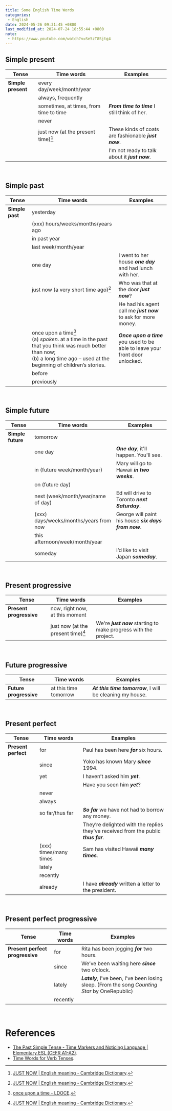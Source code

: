 ```yaml
---
title: Some English Time Words
categories:
 - English
date: 2024-05-26 09:31:45 +0800
last_modified_at: 2024-07-24 18:55:44 +0800
note: 
 - https://www.youtube.com/watch?v=Se5zT8Sjtg4
---
```


## Simple present

| Tense              | Time words                             | Examples                                             |
| ------------------ | -------------------------------------- | ---------------------------------------------------- |
| **Simple present** | every day/week/month/year              |                                                      |
|                    | always, frequently                     |                                                      |
|                    | sometimes, at times, from time to time | ***From time to time*** I still think of her.        |
|                    | never                                  |                                                      |
|                    | just now (at the present time)[^3]     | These kinds of coats are fashionable ***just now***. |
|                    |                                        | I'm not ready to talk about it ***just now***.       |

<br>

## Simple past

| Tense           | Time words                                                   | Examples                                                     |
| --------------- | ------------------------------------------------------------ | ------------------------------------------------------------ |
| **Simple past** | yesterday                                                    |                                                              |
|                 | (xxx) hours/weeks/months/years ago                           |                                                              |
|                 | in past year                                                 |                                                              |
|                 | last week/month/year                                         |                                                              |
|                 | one day                                                      | I went to her house ***one day*** and had lunch with her.    |
|                 | just now (a very short time ago)[^3]                         | Who was that at the door ***just now***?                     |
|                 |                                                              | He had his agent call me ***just now*** to ask for more money. |
|                 | once upon a time[^4]<br>(a) *spoken*. at a time in the past that you think was much better than now;<br>(b) a long time ago – used at the beginning of children’s stories. | ***Once upon a time*** you used to be able to leave your front door unlocked. |
|                 | before                                                       |                                                              |
|                 | previously                                                   |                                                              |

<br>

## Simple future

| Tense             | Time words                             | Examples                                             |
| ----------------- | -------------------------------------- | ---------------------------------------------------- |
| **Simple future** | tomorrow                               |                                                      |
|                   | one day                                | ***One day***, it'll happen. You'll see.             |
|                   | in (future week/month/year)            | Mary will go to Hawaii ***in two weeks***.           |
|                   | on (future day)                        |                                                      |
|                   | next (week/month/year/name of day)     | Ed will drive to Toronto ***next Saturday***.        |
|                   | (xxx) days/weeks/months/years from now | George will paint his house ***six days from now***. |
|                   | this afternoon/week/month/year         |                                                      |
|                   | someday                                | I’d like to visit Japan ***someday***.               |

<br>

## Present progressive

| Tense                   | Time words                         | Examples                                                     |
| ----------------------- | ---------------------------------- | ------------------------------------------------------------ |
| **Present progressive** | now, right now, at this moment     |                                                              |
|                         | just now (at the present time)[^3] | We're ***just now*** starting to make progress with the project. |

<br>

## Future progressive

| Tense                  | Time words            | Examples                                                  |
| ---------------------- | --------------------- | --------------------------------------------------------- |
| **Future progressive** | at this time tomorrow | ***At this time tomorrow***, I will be cleaning my house. |

<br>

## Present perfect

| Tense               | Time words             | Examples                                                     |
| ------------------- | ---------------------- | ------------------------------------------------------------ |
| **Present perfect** | for                    | Paul has been here ***for*** six hours.                      |
|                     | since                  | Yoko has known Mary ***since*** 1994.                        |
|                     | yet                    | I haven’t asked him ***yet***.                               |
|                     |                        | Have you seen him ***yet***?                                 |
|                     | never                  |                                                              |
|                     | always                 |                                                              |
|                     | so far/thus far        | ***So far*** we have not had to borrow any money.            |
|                     |                        | They’re delighted with the replies they’ve received from the public ***thus far***. |
|                     | (xxx) times/many times | Sam has visited Hawaii ***many times***.                     |
|                     | lately                 |                                                              |
|                     | recently               |                                                              |
|                     | already                | I have ***already*** written a letter to the president.      |

<br>

## Present perfect progressive

| Tense                           | Time words | Examples                                                     |
| ------------------------------- | ---------- | ------------------------------------------------------------ |
| **Present perfect progressive** | for        | Rita has been jogging ***for*** two hours.                   |
|                                 | since      | We’ve been waiting here ***since*** two o’clock.             |
|                                 | lately     | ***Lately***, I've been, I've been losing sleep. (From the song *Counting Star* by OneRepublic) |
|                                 | recently   |                                                              |

<br>

# References

- [The Past Simple Tense - Time Markers and Noticing Language \| Elementary ESL (CEFR A1-A2)](https://www.esolcourses.com/content/exercises/grammar/pastsimple/past-tense-time-markers.html).
- [Time Words for Verb Tenses](https://bergen.edu/ELRC/guidemxtnsex.html).

[^3]: [JUST NOW \| English meaning - Cambridge Dictionary](https://dictionary.cambridge.org/dictionary/english/just-now).
[^4]: [once upon a time - LDOCE](https://www.ldoceonline.com/dictionary/once-upon-a-time).

